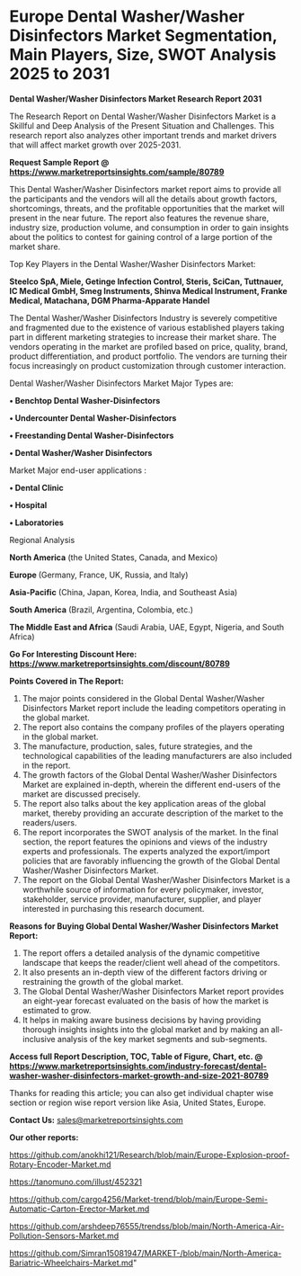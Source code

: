 # Europe Dental Washer/Washer Disinfectors Market Segmentation, Main Players, Size, SWOT Analysis 2025 to 2031

<strong>Dental Washer/Washer Disinfectors Market Research Report 2031</strong>

The Research Report on Dental Washer/Washer Disinfectors Market is a Skillful and Deep Analysis of the Present Situation and Challenges. This research report also analyzes other important trends and market drivers that will affect market growth over 2025-2031.

<strong>Request Sample Report @ <a href=https://www.marketreportsinsights.com/sample/80789>https://www.marketreportsinsights.com/sample/80789</a></strong>

This Dental Washer/Washer Disinfectors market report aims to provide all the participants and the vendors will all the details about growth factors, shortcomings, threats, and the profitable opportunities that the market will present in the near future. The report also features the revenue share, industry size, production volume, and consumption in order to gain insights about the politics to contest for gaining control of a large portion of the market share.

Top Key Players in the Dental Washer/Washer Disinfectors Market:

<strong>Steelco SpA, Miele, Getinge Infection Control, Steris, SciCan, Tuttnauer, IC Medical GmbH, Smeg Instruments, Shinva Medical Instrument, Franke Medical, Matachana, DGM Pharma-Apparate Handel</strong>

The Dental Washer/Washer Disinfectors Industry is severely competitive and fragmented due to the existence of various established players taking part in different marketing strategies to increase their market share. The vendors operating in the market are profiled based on price, quality, brand, product differentiation, and product portfolio. The vendors are turning their focus increasingly on product customization through customer interaction.

Dental Washer/Washer Disinfectors Market Major Types are:

<strong>• Benchtop Dental Washer-Disinfectors

• Undercounter Dental Washer-Disinfectors

• Freestanding Dental Washer-Disinfectors

• Dental Washer/Washer Disinfectors</strong>

Market Major end-user applications :

<strong>• Dental Clinic

• Hospital

• Laboratories</strong>

Regional Analysis

</u><strong><b>North America</b></strong> (the United States, Canada, and Mexico)

<strong><b>Europe </b></strong>(Germany, France, UK, Russia, and Italy)

<strong><b>Asia-Pacific</b></strong> (China, Japan, Korea, India, and Southeast Asia)

<strong><b>South America</b></strong> (Brazil, Argentina, Colombia, etc.)

<strong><b>The Middle East and Africa</b></strong> (Saudi Arabia, UAE, Egypt, Nigeria, and South Africa)

<strong>Go For Interesting Discount Here: <a href=https://www.marketreportsinsights.com/discount/80789>https://www.marketreportsinsights.com/discount/80789</a></strong>

<strong>Points Covered in The Report:</strong>
<ol>
  <li>The major points considered in the Global Dental Washer/Washer Disinfectors Market report include the leading competitors operating in the global market.</li>
  <li>The report also contains the company profiles of the players operating in the global market.</li>
  <li>The manufacture, production, sales, future strategies, and the technological capabilities of the leading manufacturers are also included in the report.</li>
  <li>The growth factors of the Global Dental Washer/Washer Disinfectors Market are explained in-depth, wherein the different end-users of the market are discussed precisely.</li>
  <li>The report also talks about the key application areas of the global market, thereby providing an accurate description of the market to the readers/users.</li>
  <li>The report incorporates the SWOT analysis of the market. In the final section, the report features the opinions and views of the industry experts and professionals. The experts analyzed the export/import policies that are favorably influencing the growth of the Global Dental Washer/Washer Disinfectors Market.</li>
  <li>The report on the Global Dental Washer/Washer Disinfectors Market is a worthwhile source of information for every policymaker, investor, stakeholder, service provider, manufacturer, supplier, and player interested in purchasing this research document.</li>
</ol>
<strong>Reasons for Buying Global Dental Washer/Washer Disinfectors Market Report:</strong>

<ol>
  <li>The report offers a detailed analysis of the dynamic competitive landscape that keeps the reader/client well ahead of the competitors.</li>
  <li>It also presents an in-depth view of the different factors driving or restraining the growth of the global market.</li>
  <li>The Global Dental Washer/Washer Disinfectors Market report provides an eight-year forecast evaluated on the basis of how the market is estimated to grow.</li>
  <li>It helps in making aware business decisions by having providing thorough insights insights into the global market and by making an all-inclusive analysis of the key market segments and sub-segments.</li>
</ol>
<strong>Access full Report Description, TOC, Table of Figure, Chart, etc. @ <a href=https://www.marketreportsinsights.com/industry-forecast/dental-washer-washer-disinfectors-market-growth-and-size-2021-80789>https://www.marketreportsinsights.com/industry-forecast/dental-washer-washer-disinfectors-market-growth-and-size-2021-80789</a></strong>


Thanks for reading this article; you can also get individual chapter wise section or region wise report version like Asia, United States, Europe.

<strong>Contact Us:</strong>
sales@marketreportsinsights.com

<strong>Our other reports:</strong>

<a href=https://github.com/anokhi121/Research/blob/main/Europe-Explosion-proof-Rotary-Encoder-Market.md>https://github.com/anokhi121/Research/blob/main/Europe-Explosion-proof-Rotary-Encoder-Market.md</a>

<a href=https://tanomuno.com/illust/452321>https://tanomuno.com/illust/452321</a>

<a href=https://github.com/cargo4256/Market-trend/blob/main/Europe-Semi-Automatic-Carton-Erector-Market.md>https://github.com/cargo4256/Market-trend/blob/main/Europe-Semi-Automatic-Carton-Erector-Market.md</a>

<a href=https://github.com/arshdeep76555/trendss/blob/main/North-America-Air-Pollution-Sensors-Market.md>https://github.com/arshdeep76555/trendss/blob/main/North-America-Air-Pollution-Sensors-Market.md</a>

<a href=https://github.com/Simran15081947/MARKET-/blob/main/North-America-Bariatric-Wheelchairs-Market.md>https://github.com/Simran15081947/MARKET-/blob/main/North-America-Bariatric-Wheelchairs-Market.md</a>"
